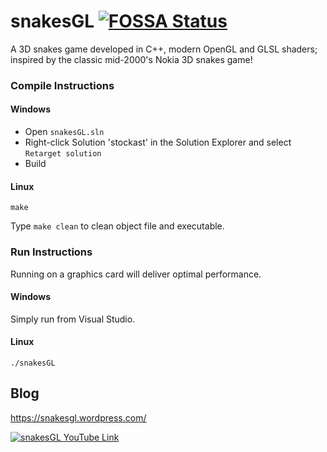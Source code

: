 # snakesGL [![FOSSA Status](https://app.fossa.io/api/projects/git%2Bgithub.com%2FRajdeepKonwar%2FsnakesGL.svg?type=shield)](https://app.fossa.io/projects/git%2Bgithub.com%2FRajdeepKonwar%2FsnakesGL?ref=badge_shield)
A 3D snakes game developed in C++, modern OpenGL and GLSL shaders; inspired by the classic mid-2000's Nokia 3D snakes game!

### Compile Instructions
#### Windows
* Open `snakesGL.sln`
* Right-click Solution 'stockast' in the Solution Explorer and select `Retarget solution`
* Build

#### Linux
```
make
```
Type `make clean` to clean object file and executable.

### Run Instructions
Running on a graphics card will deliver optimal performance.

#### Windows
Simply run from Visual Studio.

#### Linux
```
./snakesGL
```

## Blog
https://snakesgl.wordpress.com/


[![snakesGL YouTube Link](https://img.youtube.com/vi/DJgKYX8bxGo/0.jpg)](https://youtu.be/DJgKYX8bxGo)
